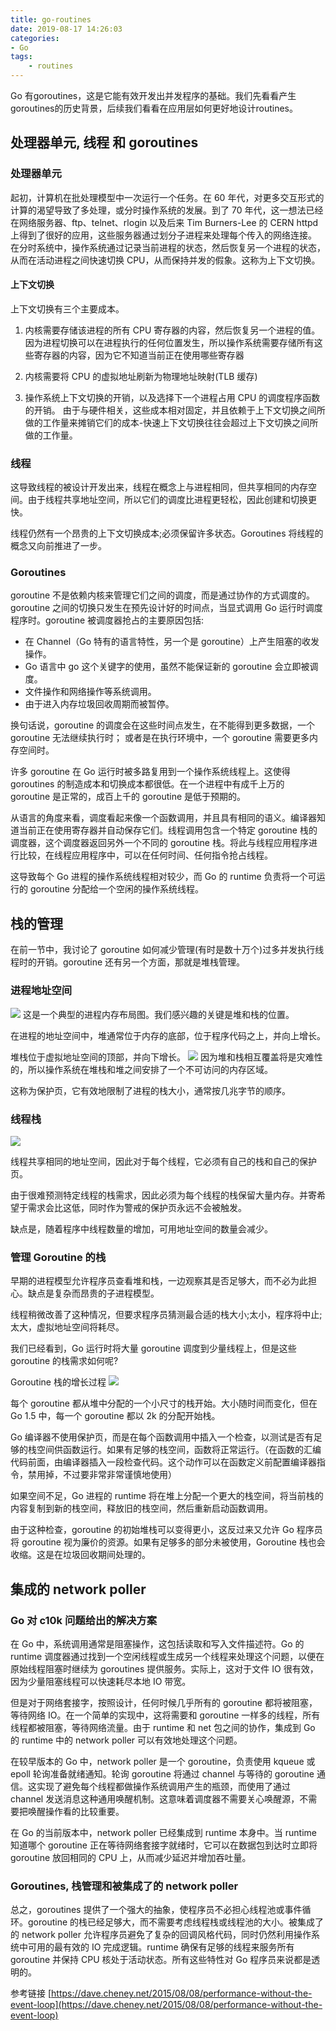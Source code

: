 ```yaml
---
title: go-routines
date: 2019-08-17 14:26:03
categories: 
- Go
tags:
    - routines
---
```

Go 有goroutines，这是它能有效开发出并发程序的基础。我们先看看产生goroutines的历史背景，后续我们看看在应用层如何更好地设计routines。
<!-- more -->


## 处理器单元, 线程 和 goroutines
### 处理器单元
起初，计算机在批处理模型中一次运行一个任务。在 60 年代，对更多交互形式的计算的渴望导致了多处理，或分时操作系统的发展。到了 70 年代，这一想法已经在网络服务器、ftp、telnet、rlogin 以及后来 Tim Burners-Lee 的 CERN httpd 上得到了很好的应用，这些服务器通过划分子进程来处理每个传入的网络连接。
在分时系统中，操作系统通过记录当前进程的状态，然后恢复另一个进程的状态，从而在活动进程之间快速切换 CPU，从而保持并发的假象。这称为上下文切换。

#### 上下文切换 
上下文切换有三个主要成本。

1. 内核需要存储该进程的所有 CPU 寄存器的内容，然后恢复另一个进程的值。因为进程切换可以在进程执行的任何位置发生，所以操作系统需要存储所有这些寄存器的内容，因为它不知道当前正在使用哪些寄存器

2. 内核需要将 CPU 的虚拟地址刷新为物理地址映射(TLB 缓存)

3. 操作系统上下文切换的开销，以及选择下一个进程占用 CPU 的调度程序函数的开销。
由于与硬件相关，这些成本相对固定，并且依赖于上下文切换之间所做的工作量来摊销它们的成本-快速上下文切换往往会超过上下文切换之间所做的工作量。

### 线程

这导致线程的被设计开发出来，线程在概念上与进程相同，但共享相同的内存空间。由于线程共享地址空间，所以它们的调度比进程更轻松，因此创建和切换更快。

线程仍然有一个昂贵的上下文切换成本;必须保留许多状态。Goroutines 将线程的概念又向前推进了一步。

### Goroutines
goroutine 不是依赖内核来管理它们之间的调度，而是通过协作的方式调度的。goroutine 之间的切换只发生在预先设计好的时间点，当显式调用 Go 运行时调度程序时。goroutine 被调度器抢占的主要原因包括:

- 在 Channel（Go 特有的语言特性，另一个是 goroutine）上产生阻塞的收发操作。
- Go 语言中 go 这个关键字的使用，虽然不能保证新的 goroutine 会立即被调度。
- 文件操作和网络操作等系统调用。
- 由于进入内存垃圾回收周期而被暂停。

换句话说，goroutine 的调度会在这些时间点发生，在不能得到更多数据，一个 goroutine 无法继续执行时； 或者是在执行环境中，一个 goroutine 需要更多内存空间时。

许多 goroutine 在 Go 运行时被多路复用到一个操作系统线程上。这使得 goroutines 的制造成本和切换成本都很低。在一个进程中有成千上万的 goroutine 是正常的，成百上千的 goroutine 是低于预期的。

从语言的角度来看，调度看起来像一个函数调用，并且具有相同的语义。编译器知道当前正在使用寄存器并自动保存它们。线程调用包含一个特定 goroutine 栈的调度器，这个调度器返回另外一个不同的 goroutine 栈。将此与线程应用程序进行比较，在线程应用程序中，可以在任何时间、任何指令抢占线程。

这导致每个 Go 进程的操作系统线程相对较少，而 Go 的 runtime 负责将一个可运行的 goroutine 分配给一个空闲的操作系统线程。

## 栈的管理
在前一节中，我讨论了 goroutine 如何减少管理(有时是数十万个)过多并发执行线程时的开销。goroutine 还有另一个方面，那就是堆栈管理。

### 进程地址空间
![](/images/go-routines/process.png)
这是一个典型的进程内存布局图。我们感兴趣的关键是堆和栈的位置。

在进程的地址空间中，堆通常位于内存的底部，位于程序代码之上，并向上增长。

堆栈位于虚拟地址空间的顶部，并向下增长。
![](/images/go-routines/guard-page.png)
因为堆和栈相互覆盖将是灾难性的，所以操作系统在堆栈和堆之间安排了一个不可访问的内存区域。

这称为保护页，它有效地限制了进程的栈大小，通常按几兆字节的顺序。



### 线程栈
![](/images/go-routines/threads.png)

线程共享相同的地址空间，因此对于每个线程，它必须有自己的栈和自己的保护页。

由于很难预测特定线程的栈需求，因此必须为每个线程的栈保留大量内存。并寄希望于需求会比这低，同时作为警戒的保护页永远不会被触发。

缺点是，随着程序中线程数量的增加，可用地址空间的数量会减少。
### 管理 Goroutine 的栈
早期的进程模型允许程序员查看堆和栈，一边观察其是否足够大，而不必为此担心。缺点是复杂而昂贵的子进程模型。

线程稍微改善了这种情况，但要求程序员猜测最合适的栈大小;太小，程序将中止;太大，虚拟地址空间将耗尽。

我们已经看到，Go 运行时将大量 goroutine 调度到少量线程上，但是这些 goroutine 的栈需求如何呢?

Goroutine 栈的增长过程
![](/images/go-routines/stack-growth.png)

每个 goroutine 都从堆中分配的一个小尺寸的栈开始。大小随时间而变化，但在 Go 1.5 中，每一个 goroutine 都以 2k 的分配开始栈。

Go 编译器不使用保护页，而是在每个函数调用中插入一个检查，以测试是否有足够的栈空间供函数运行。如果有足够的栈空间，函数将正常运行。（在函数的汇编代码前面，由编译器插入一段检查代码。这个动作可以在函数定义前配置编译器指令，禁用掉，不过要非常非常谨慎地使用）

如果空间不足，Go 进程的 runtime 将在堆上分配一个更大的栈空间，将当前栈的内容复制到新的栈空间，释放旧的栈空间，然后重新启动函数调用。

由于这种检查，goroutine 的初始堆栈可以变得更小，这反过来又允许 Go 程序员将 goroutine 视为廉价的资源。如果有足够多的部分未被使用，Goroutine 栈也会收缩。这是在垃圾回收期间处理的。

## 集成的 network poller

### Go 对 c10k 问题给出的解决方案
在 Go 中，系统调用通常是阻塞操作，这包括读取和写入文件描述符。Go 的 runtime 调度器通过找到一个空闲线程或生成另一个线程来处理这个问题，以便在原始线程阻塞时继续为 goroutines 提供服务。实际上，这对于文件 IO 很有效，因为少量阻塞线程可以快速耗尽本地 IO 带宽。

但是对于网络套接字，按照设计，任何时候几乎所有的 goroutine 都将被阻塞，等待网络 IO。在一个简单的实现中，这将需要和 goroutine 一样多的线程，所有线程都被阻塞，等待网络流量。由于 runtime 和 net 包之间的协作，集成到 Go 的 runtime 中的 network poller 可以有效地处理这个问题。

在较早版本的 Go 中，network poller 是一个 goroutine，负责使用 kqueue 或 epoll 轮询准备就绪通知。轮询 goroutine 将通过 channel 与等待的 goroutine 通信。这实现了避免每个线程都做操作系统调用产生的瓶颈，而使用了通过 channel 发送消息这种通用唤醒机制。这意味着调度器不需要关心唤醒源，不需要把唤醒操作看的比较重要。

在 Go 的当前版本中，network poller 已经集成到 runtime 本身中。当 runtime 知道哪个 goroutine 正在等待网络套接字就绪时，它可以在数据包到达时立即将 goroutine 放回相同的 CPU 上，从而减少延迟并增加吞吐量。

### Goroutines, 栈管理和被集成了的 network poller
总之，goroutines 提供了一个强大的抽象，使程序员不必担心线程池或事件循环。goroutine 的栈已经足够大，而不需要考虑线程栈或线程池的大小。被集成了的 network poller 允许程序员避免了复杂的回调风格代码，同时仍然利用操作系统中可用的最有效的 IO 完成逻辑。runtime 确保有足够的线程来服务所有 goroutine 并保持 CPU 核处于活动状态。所有这些特性对 Go 程序员来说都是透明的。

参考链接
[https://dave.cheney.net/2015/08/08/performance-without-the-event-loop](https://dave.cheney.net/2015/08/08/performance-without-the-event-loop)
